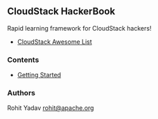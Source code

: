 ## CloudStack HackerBook

Rapid learning framework for CloudStack hackers!

- [CloudStack Awesome List](https://github.com/resmo/awesome-cloudstack)

### Contents

- [Getting Started](1-start.md)

### Authors

Rohit Yadav <rohit@apache.org>
